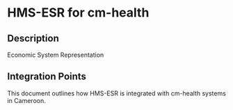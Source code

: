 # HMS-ESR for cm-health

## Description

Economic System Representation

## Integration Points

This document outlines how HMS-ESR is integrated with cm-health systems in Cameroon.
